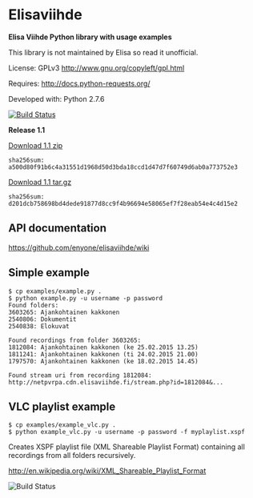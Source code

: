Elisaviihde
=====

**Elisa Viihde Python library with usage examples**

This library is not maintained by Elisa so read it unofficial.

License: GPLv3 http://www.gnu.org/copyleft/gpl.html

Requires: http://docs.python-requests.org/

Developed with: Python 2.7.6

[![Build Status](https://travis-ci.org/enyone/elisaviihde.svg?branch=master)](https://travis-ci.org/enyone/elisaviihde)

**Release 1.1**

[Download 1.1 zip](https://github.com/enyone/elisaviihde/archive/1.1.zip)
```
sha256sum: a500d80f91b6c4a31551d1968d50d3bda18ccd1d47d7f60749d6ab0a773752e3
```

[Download 1.1 tar.gz](https://github.com/enyone/elisaviihde/archive/1.1.tar.gz)
```
sha256sum: d201dcb758698bd4dede91877d8cc9f4b96694e58065ef7f28eab54e4c4d15e2
```

API documentation
-----
https://github.com/enyone/elisaviihde/wiki

Simple example
-----
```
$ cp examples/example.py .
$ python example.py -u username -p password
Found folders:
3603265: Ajankohtainen kakkonen
2540806: Dokumentit
2540838: Elokuvat

Found recordings from folder 3603265:
1812084: Ajankohtainen kakkonen (ke 25.02.2015 13.25)
1811241: Ajankohtainen kakkonen (ti 24.02.2015 21.00)
1797570: Ajankohtainen kakkonen (ke 18.02.2015 14.45)

Found stream uri from recording 1812084:
http://netpvrpa.cdn.elisaviihde.fi/stream.php?id=1812084&...
```

VLC playlist example
-----
```
$ cp examples/example_vlc.py .
$ python example_vlc.py -u username -p password -f myplaylist.xspf
```

Creates XSPF playlist file (XML Shareable Playlist Format) containing all recordings from all folders recursively.

http://en.wikipedia.org/wiki/XML_Shareable_Playlist_Format

![Build Status](https://raw.githubusercontent.com/enyone/elisaviihde/master/examples/example_playlist.png)
